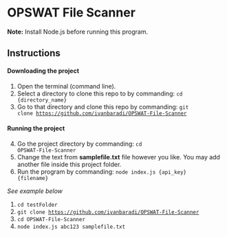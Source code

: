 # OPSWAT File Scanner

**Note:** Install Node.js before running this program.

## Instructions

#### Downloading the project
1. Open the terminal (command line).
2. Select a directory to clone this repo to by commanding: <code>cd {directory_name}</code>
3. Go to that directory and clone this repo by commanding: <code>git clone https://github.com/ivanbaradi/OPSWAT-File-Scanner</code>

#### Running the project

4. Go the project directory by commanding: <code>cd OPSWAT-File-Scanner</code>
5. Change the text from **samplefile.txt** file however you like. You may add another file inside this project folder.
6. Run the program by commanding: <code>node index.js {api_key} {filename}</code>

*See example below*

1. <code>cd testFolder</code>
2. <code>git clone https://github.com/ivanbaradi/OPSWAT-File-Scanner</code>
3. <code>cd OPSWAT-File-Scanner</code>
4. <code>node index.js abc123 samplefile.txt</code>